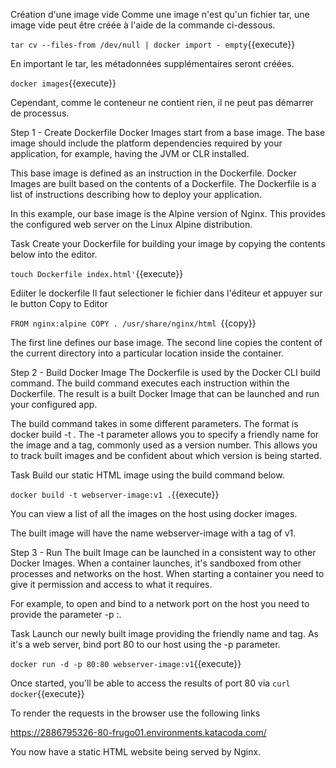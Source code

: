 Création d'une image vide
Comme une image n'est qu'un fichier tar, une image vide peut être créée à l'aide de la commande ci-dessous.

`tar cv --files-from /dev/null | docker import - empty`{{execute}}

En important le tar, les métadonnées supplémentaires seront créées.

`docker images`{{execute}}

Cependant, comme le conteneur ne contient rien, il ne peut pas démarrer de processus.



Step 1 - Create Dockerfile
Docker Images start from a base image. The base image should include the platform dependencies required by your application, for example, having the JVM or CLR installed.

This base image is defined as an instruction in the Dockerfile. Docker Images are built based on the contents of a Dockerfile. The Dockerfile is a list of instructions describing how to deploy your application.

In this example, our base image is the Alpine version of Nginx. This provides the configured web server on the Linux Alpine distribution.

Task
Create your Dockerfile for building your image by copying the contents below into the editor.

`touch Dockerfile index.html'`{{execute}}

Ediiter le dockerfile 
Il faut selectioner le fichier dans l'éditeur et appuyer sur le button Copy to Editor

`FROM nginx:alpine
COPY . /usr/share/nginx/html
`{{copy}}



The first line defines our base image. The second line copies the content of the current directory into a particular location inside the container.

Step 2 - Build Docker Image
The Dockerfile is used by the Docker CLI build command. The build command executes each instruction within the Dockerfile. The result is a built Docker Image that can be launched and run your configured app.

The build command takes in some different parameters. The format is docker build -t <build-directory>. The -t parameter allows you to specify a friendly name for the image and a tag, commonly used as a version number. This allows you to track built images and be confident about which version is being started.

Task
Build our static HTML image using the build command below.

`docker build -t webserver-image:v1 .`{{execute}}

You can view a list of all the images on the host using docker images.

The built image will have the name webserver-image with a tag of v1.


Step 3 - Run
The built Image can be launched in a consistent way to other Docker Images. When a container launches, it's sandboxed from other processes and networks on the host. When starting a container you need to give it permission and access to what it requires.

For example, to open and bind to a network port on the host you need to provide the parameter -p <host-port>:<container-port>.

Task
Launch our newly built image providing the friendly name and tag. As it's a web server, bind port 80 to our host using the -p parameter.

`docker run -d -p 80:80 webserver-image:v1`{{execute}}

Once started, you'll be able to access the results of port 80 via `curl docker`{{execute}}

To render the requests in the browser use the following links

https://2886795326-80-frugo01.environments.katacoda.com/

You now have a static HTML website being served by Nginx.
